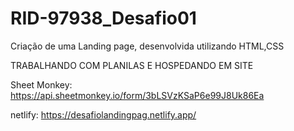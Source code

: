 # RID-97938_Desafio01
Criação de uma Landing page, desenvolvida utilizando HTML,CSS

TRABALHANDO COM PLANILAS E HOSPEDANDO EM SITE

Sheet Monkey: https://api.sheetmonkey.io/form/3bLSVzKSaP6e99J8Uk86Ea

netlify: https://desafiolandingpag.netlify.app/
